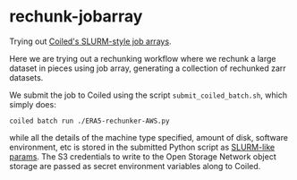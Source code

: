# rechunk-jobarray

Trying out [Coiled's SLURM-style job arrays](https://docs.coiled.io/blog/slurm-job-arrays.html).

Here we are trying out a rechunking workflow where we rechunk a large dataset in pieces using job array, generating a collection of rechunked zarr datasets.   

We submit the job to Coiled using the script `submit_coiled_batch.sh`, which simply does:
```
coiled batch run ./ERA5-rechunker-AWS.py
```
while all the details of the machine type specified, amount of disk, software environment, etc is stored in the submitted Python script as [SLURM-like params](https://github.com/OpenScienceComputing/rechunk-jobarray/blob/main/ERA5-rechunker-AWS.py#L4-L12). 
The S3 credentials to write to the Open Storage Network object storage are passed as secret environment variables along to Coiled. 

